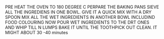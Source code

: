 PRE HEAT THE OVEN TO 180 DEGREE C
PERPARE THE BAKING PANS
SIEVE ALL THE INGREDIENS IN ONE BOWL. GIVE IT A QUICK MIX WITH A DRY SPOON
MIX ALL THE WET INGREDIENTS IN ANOTHER BOWL INCLUDIND FOOD COLOURING
NOW POUR WET INGREDIENTS TO THE DRT ONES AND WHIP TILL N LUMPS
BAKE IT UNTIL THE TOOTHPICK OUT CLEAN. IT MIGHT ABOUT 30 -40 minutes